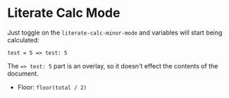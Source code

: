 # Literate Calc Mode

Just toggle on the `literate-calc-minor-mode` and variables will start being calculated:

    test = 5 => test: 5

The `=> test: 5` part is an overlay, so it doesn't effect the contents of the document.

- Floor: `floor(total / 2)`
